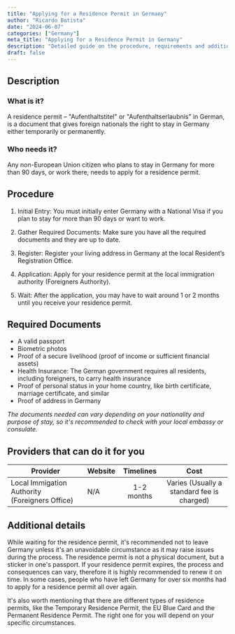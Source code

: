 ```yaml
---
title: "Applying for a Residence Permit in Germany"
author: "Ricardo Batista"
date: "2024-06-07"
categories: ["Germany"]
meta_title: "Applying for a Residence Permit in Germany"
description: "Detailed guide on the procedure, requirements and additional steps for applying for a residence permit in Germany."
draft: false
---
```


## Description
### What is it?
A residence permit – "Aufenthaltstitel" or "Aufenthaltserlaubnis" in German, is a document that gives foreign nationals the right to stay in Germany either temporarily or permanently.

### Who needs it?
Any non-European Union citizen who plans to stay in Germany for more than 90 days, or work there, needs to apply for a residence permit. 

## Procedure
1. Initial Entry: You must initially enter Germany with a National Visa if you plan to stay for more than 90 days or want to work.

2. Gather Required Documents: Make sure you have all the required documents and they are up to date.

3. Register: Register your living address in Germany at the local Resident’s Registration Office.

4. Application: Apply for your residence permit at the local immigration authority (Foreigners Authority).

5. Wait: After the application, you may have to wait around 1 or 2 months until you receive your residence permit.

## Required Documents
- A valid passport
- Biometric photos
- Proof of a secure livelihood (proof of income or sufficient financial assets)
- Health Insurance: The German government requires all residents, including foreigners, to carry health insurance
- Proof of personal status in your home country, like birth certificate, marriage certificate, and similar
- Proof of address in Germany

*The documents needed can vary depending on your nationality and purpose of stay, so it's recommended to check with your local embassy or consulate.*

## Providers that can do it for you

| Provider                                    |          Website           |     Timelines    |       Cost       |
| ------------------------------------------- | -------------------------- |   :-------------: | :-------------: |
| Local Immigation Authority (Foreigners Office) |  N/A        |   1-2 months     | Varies (Usually a standard fee is charged) |

## Additional details
While waiting for the residence permit, it's recommended not to leave Germany unless it's an unavoidable circumstance as it may raise issues during the process. The residence permit is not a physical document, but a sticker in one's passport. If your residence permit expires, the process and consequences can vary, therefore it is highly recommended to renew it on time. In some cases, people who have left Germany for over six months had to apply for a residence permit all over again. 

It's also worth mentioning that there are different types of residence permits, like the Temporary Residence Permit, the EU Blue Card and the Permanent Residence Permit. The right one for you will depend on your specific circumstances.